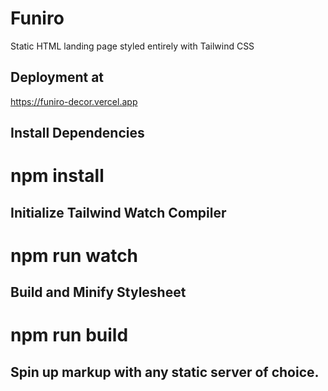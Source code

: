 # Funiro
Static HTML landing page styled entirely with Tailwind CSS

## Deployment at
https://funiro-decor.vercel.app


## Install Dependencies
# npm install

## Initialize Tailwind Watch Compiler
# npm run watch

## Build and Minify Stylesheet
# npm run build

## Spin up markup with any static server of choice.